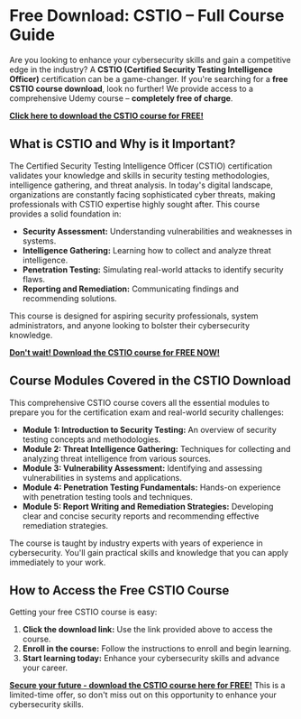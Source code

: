 # Free Download: CSTIO – Full Course Guide

Are you looking to enhance your cybersecurity skills and gain a competitive edge in the industry? A **CSTIO (Certified Security Testing Intelligence Officer)** certification can be a game-changer. If you're searching for a **free CSTIO course download**, look no further! We provide access to a comprehensive Udemy course – **completely free of charge**.

[**Click here to download the CSTIO course for FREE!**](https://udemywork.com/cstio)

## What is CSTIO and Why is it Important?

The Certified Security Testing Intelligence Officer (CSTIO) certification validates your knowledge and skills in security testing methodologies, intelligence gathering, and threat analysis. In today's digital landscape, organizations are constantly facing sophisticated cyber threats, making professionals with CSTIO expertise highly sought after. This course provides a solid foundation in:

*   **Security Assessment:** Understanding vulnerabilities and weaknesses in systems.
*   **Intelligence Gathering:** Learning how to collect and analyze threat intelligence.
*   **Penetration Testing:** Simulating real-world attacks to identify security flaws.
*   **Reporting and Remediation:** Communicating findings and recommending solutions.

This course is designed for aspiring security professionals, system administrators, and anyone looking to bolster their cybersecurity knowledge.

[**Don't wait! Download the CSTIO course for FREE NOW!**](https://udemywork.com/cstio)

## Course Modules Covered in the CSTIO Download

This comprehensive CSTIO course covers all the essential modules to prepare you for the certification exam and real-world security challenges:

*   **Module 1: Introduction to Security Testing:** An overview of security testing concepts and methodologies.
*   **Module 2: Threat Intelligence Gathering:** Techniques for collecting and analyzing threat intelligence from various sources.
*   **Module 3: Vulnerability Assessment:** Identifying and assessing vulnerabilities in systems and applications.
*   **Module 4: Penetration Testing Fundamentals:** Hands-on experience with penetration testing tools and techniques.
*   **Module 5: Report Writing and Remediation Strategies:** Developing clear and concise security reports and recommending effective remediation strategies.

The course is taught by industry experts with years of experience in cybersecurity. You'll gain practical skills and knowledge that you can apply immediately to your work.

## How to Access the Free CSTIO Course

Getting your free CSTIO course is easy:

1.  **Click the download link:** Use the link provided above to access the course.
2.  **Enroll in the course:** Follow the instructions to enroll and begin learning.
3.  **Start learning today:** Enhance your cybersecurity skills and advance your career.

**[Secure your future - download the CSTIO course here for FREE!](https://udemywork.com/cstio)** This is a limited-time offer, so don't miss out on this opportunity to enhance your cybersecurity skills.
